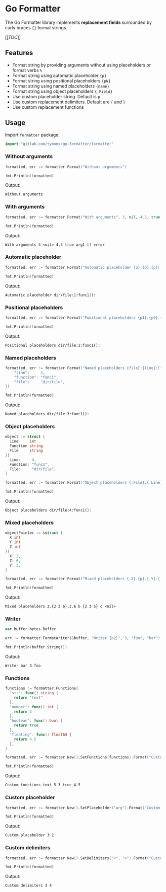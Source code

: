# Go Formatter

The Go Formatter library implements **replacement fields** surrounded by curly braces `{}` format strings.

[[_TOC_]]

## Features

*   Format string by providing arguments without using placeholders or format verbs `%`
*   Format string using automatic placeholder `{p}`
*   Format string using positional placeholders `{pN}`
*   Format string using named placeholders `{name}`
*   Format string using object placeholders `{.Field}`
*   Use custom placeholder string. Default is `p`
*   Use custom replacement delimiters. Default are `{` and `}`
*   Use custom replacement functions

## Usage

Import `formatter` package:

```go
import "gitlab.com/tymonx/go-formatter/formatter"
```

### Without arguments

```go
formatted, err := formatter.Format("Without arguments")

fmt.Println(formatted)
```

Output:

```plaintext
Without arguments
```

### With arguments

```go
formatted, err := formatter.Format("With arguments", 3, nil, 4.5, true, "arg1", []byte{}, Error("error"))

fmt.Println(formatted)
```

Output:

```plaintext
With arguments 3 <nil> 4.5 true arg1 [] error
```

### Automatic placeholder

```go
formatted, err := formatter.Format("Automatic placeholder {p}:{p}:{p}():", "dir/file", 1, "func1")

fmt.Println(formatted)
```

Output:

```plaintext
Automatic placeholder dir/file:1:func1():
```

### Positional placeholders

```go
formatted, err := formatter.Format("Positional placeholders {p1}:{p0}:{p2}():", 2, "dir/file", "func1")

fmt.Println(formatted)
```

Output:

```plaintext
Positional placeholders dir/file:2:func1():
```

### Named placeholders

```go
formatted, err := formatter.Format("Named placeholders {file}:{line}:{function}():", formatter.Named{
	"line":     3,
	"function": "func1",
	"file":     "dir/file",
})

fmt.Println(formatted)
```

Output:

```plaintext
Named placeholders dir/file:3:func1():
```

### Object placeholders

```go
object := struct {
  Line     int
  Function string
  File     string
}{
  Line:     4,
  Function: "func1",
  File:     "dir/file",
}

formatted, err := formatter.Format("Object placeholders {.File}:{.Line}:{.Function}():", object)

fmt.Println(formatted)
```

Output:

```plaintext
Object placeholders dir/file:4:func1():
```

### Mixed placeholders

```go
objectPointer := &struct {
  X int
  Y int
  Z int
}{
  X: 2,
  Z: 6,
  Y: 3,
}

formatted, err := formatter.Format("Mixed placeholders {.X}.{p}.{.Y}.{.Z} {p1} {p0}", objectPointer, "b", "c", nil)

fmt.Println(formatted)
```

Output:

```plaintext
Mixed placeholders 2.{2 3 6}.3.6 b {2 3 6} c <nil>
```

### Writer

```go
var buffer bytes.Buffer

err := formatter.FormatWriter(&buffer, "Writer {p2}", 3, "foo", "bar")

fmt.Println(buffer.String())
```

Output:

```plaintext
Writer bar 3 foo
```

### Functions

```go
functions := formatter.Functions{
  "str": func() string {
    return "text"
  },
  "number": func() int {
    return 3
  },
  "boolean": func() bool {
    return true
  },
  "floating": func() float64 {
    return 4.5
  },
}

formatted, err := formatter.New().SetFunctions(functions).Format("Custom functions {str} {p} {number} {boolean} {floating}", 5)

fmt.Println(formatted)
```

Output:

```plaintext
Custom functions text 5 3 true 4.5
```

### Custom placeholder

```go
formatted, err := formatter.New().SetPlaceholder("arg").Format("Custom placeholder {arg1} {arg0}", "2", 3)

fmt.Println(formatted)
```

Output:

```plaintext
Custom placeholder 3 2
```

### Custom delimiters

```go
formatted, err := formatter.New().SetDelimiters("<", ">").Format("Custom delimiters <p1> <p0>", "4", 3)

fmt.Println(formatted)
```

Output:

```plaintext
Custom delimiters 3 4
```
